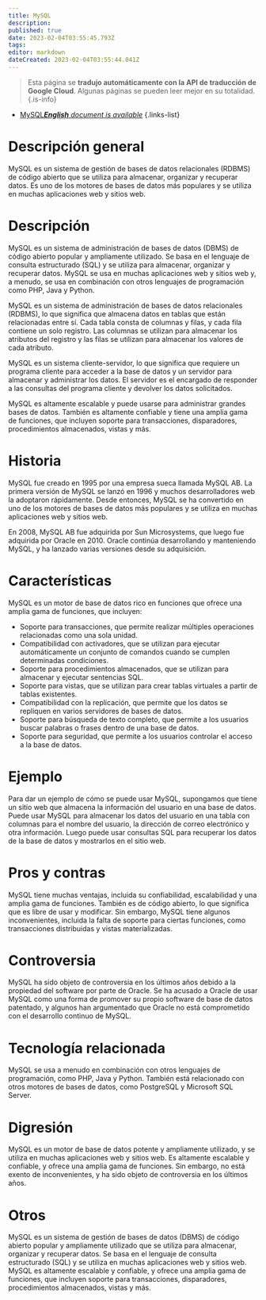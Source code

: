 ```yaml
---
title: MySQL
description: 
published: true
date: 2023-02-04T03:55:45.793Z
tags: 
editor: markdown
dateCreated: 2023-02-04T03:55:44.041Z
---
```


> Esta página se **tradujo automáticamente con la API de traducción de Google Cloud**.
Algunas páginas se pueden leer mejor en su totalidad.{.is-info}



- [MySQL***English** document is available*](/en/Knowledge-base/Dictionary/mysql)
{.links-list}


# Descripción general
MySQL es un sistema de gestión de bases de datos relacionales (RDBMS) de código abierto que se utiliza para almacenar, organizar y recuperar datos. Es uno de los motores de bases de datos más populares y se utiliza en muchas aplicaciones web y sitios web.

# Descripción
MySQL es un sistema de administración de bases de datos (DBMS) de código abierto popular y ampliamente utilizado. Se basa en el lenguaje de consulta estructurado (SQL) y se utiliza para almacenar, organizar y recuperar datos. MySQL se usa en muchas aplicaciones web y sitios web y, a menudo, se usa en combinación con otros lenguajes de programación como PHP, Java y Python.

MySQL es un sistema de administración de bases de datos relacionales (RDBMS), lo que significa que almacena datos en tablas que están relacionadas entre sí. Cada tabla consta de columnas y filas, y cada fila contiene un solo registro. Las columnas se utilizan para almacenar los atributos del registro y las filas se utilizan para almacenar los valores de cada atributo.

MySQL es un sistema cliente-servidor, lo que significa que requiere un programa cliente para acceder a la base de datos y un servidor para almacenar y administrar los datos. El servidor es el encargado de responder a las consultas del programa cliente y devolver los datos solicitados.

MySQL es altamente escalable y puede usarse para administrar grandes bases de datos. También es altamente confiable y tiene una amplia gama de funciones, que incluyen soporte para transacciones, disparadores, procedimientos almacenados, vistas y más.

# Historia
MySQL fue creado en 1995 por una empresa sueca llamada MySQL AB. La primera versión de MySQL se lanzó en 1996 y muchos desarrolladores web la adoptaron rápidamente. Desde entonces, MySQL se ha convertido en uno de los motores de bases de datos más populares y se utiliza en muchas aplicaciones web y sitios web.

En 2008, MySQL AB fue adquirida por Sun Microsystems, que luego fue adquirida por Oracle en 2010. Oracle continúa desarrollando y manteniendo MySQL, y ha lanzado varias versiones desde su adquisición.

# Características
MySQL es un motor de base de datos rico en funciones que ofrece una amplia gama de funciones, que incluyen:

- Soporte para transacciones, que permite realizar múltiples operaciones relacionadas como una sola unidad.
- Compatibilidad con activadores, que se utilizan para ejecutar automáticamente un conjunto de comandos cuando se cumplen determinadas condiciones.
- Soporte para procedimientos almacenados, que se utilizan para almacenar y ejecutar sentencias SQL.
- Soporte para vistas, que se utilizan para crear tablas virtuales a partir de tablas existentes.
- Compatibilidad con la replicación, que permite que los datos se repliquen en varios servidores de bases de datos.
- Soporte para búsqueda de texto completo, que permite a los usuarios buscar palabras o frases dentro de una base de datos.
- Soporte para seguridad, que permite a los usuarios controlar el acceso a la base de datos.

# Ejemplo
Para dar un ejemplo de cómo se puede usar MySQL, supongamos que tiene un sitio web que almacena la información del usuario en una base de datos. Puede usar MySQL para almacenar los datos del usuario en una tabla con columnas para el nombre del usuario, la dirección de correo electrónico y otra información. Luego puede usar consultas SQL para recuperar los datos de la base de datos y mostrarlos en el sitio web.

# Pros y contras
MySQL tiene muchas ventajas, incluida su confiabilidad, escalabilidad y una amplia gama de funciones. También es de código abierto, lo que significa que es libre de usar y modificar. Sin embargo, MySQL tiene algunos inconvenientes, incluida la falta de soporte para ciertas funciones, como transacciones distribuidas y vistas materializadas.

# Controversia
MySQL ha sido objeto de controversia en los últimos años debido a la propiedad del software por parte de Oracle. Se ha acusado a Oracle de usar MySQL como una forma de promover su propio software de base de datos patentado, y algunos han argumentado que Oracle no está comprometido con el desarrollo continuo de MySQL.

# Tecnología relacionada
MySQL se usa a menudo en combinación con otros lenguajes de programación, como PHP, Java y Python. También está relacionado con otros motores de bases de datos, como PostgreSQL y Microsoft SQL Server.

# Digresión
MySQL es un motor de base de datos potente y ampliamente utilizado, y se utiliza en muchas aplicaciones web y sitios web. Es altamente escalable y confiable, y ofrece una amplia gama de funciones. Sin embargo, no está exento de inconvenientes, y ha sido objeto de controversia en los últimos años.

# Otros
MySQL es un sistema de gestión de bases de datos (DBMS) de código abierto popular y ampliamente utilizado que se utiliza para almacenar, organizar y recuperar datos. Se basa en el lenguaje de consulta estructurado (SQL) y se utiliza en muchas aplicaciones web y sitios web. MySQL es altamente escalable y confiable, y ofrece una amplia gama de funciones, que incluyen soporte para transacciones, disparadores, procedimientos almacenados, vistas y más.